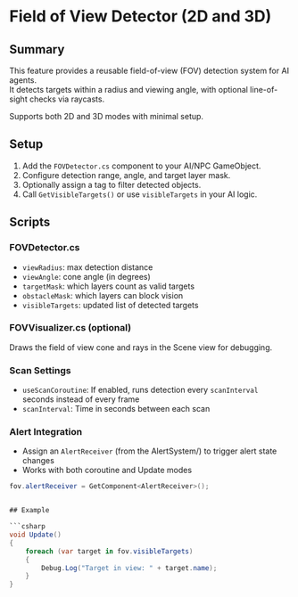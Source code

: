 # Field of View Detector (2D and 3D)

## Summary

This feature provides a reusable field-of-view (FOV) detection system for AI agents.  
It detects targets within a radius and viewing angle, with optional line-of-sight checks via raycasts.

Supports both 2D and 3D modes with minimal setup.

## Setup

1. Add the `FOVDetector.cs` component to your AI/NPC GameObject.
2. Configure detection range, angle, and target layer mask.
3. Optionally assign a tag to filter detected objects.
4. Call `GetVisibleTargets()` or use `visibleTargets` in your AI logic.

## Scripts

### FOVDetector.cs

- `viewRadius`: max detection distance
- `viewAngle`: cone angle (in degrees)
- `targetMask`: which layers count as valid targets
- `obstacleMask`: which layers can block vision
- `visibleTargets`: updated list of detected targets

### FOVVisualizer.cs (optional)

Draws the field of view cone and rays in the Scene view for debugging.

### Scan Settings

- `useScanCoroutine`: If enabled, runs detection every `scanInterval` seconds instead of every frame
- `scanInterval`: Time in seconds between each scan

### Alert Integration

- Assign an `AlertReceiver` (from the AlertSystem/) to trigger alert state changes
- Works with both coroutine and Update modes

```csharp
fov.alertReceiver = GetComponent<AlertReceiver>();


## Example

```csharp
void Update()
{
    foreach (var target in fov.visibleTargets)
    {
        Debug.Log("Target in view: " + target.name);
    }
}
